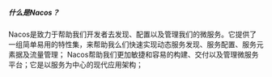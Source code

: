 ##### 什么是Nacos？
Nacos是致力于帮助我们开发者去发现、配置以及管理我们的微服务。它提供了一组简单易用的特性集，来帮助我么们快速实现动态服务发现、服务配置、服务元素据及流量管理；
Nacos帮助我们更加敏捷和容易的构建、交付以及管理微服务平台；它是以服务为中心的现代应用架构；
